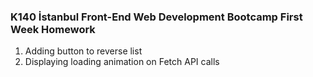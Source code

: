### K140 İstanbul Front-End Web Development Bootcamp First Week Homework
1. Adding button to reverse list
2. Displaying loading animation on Fetch API calls